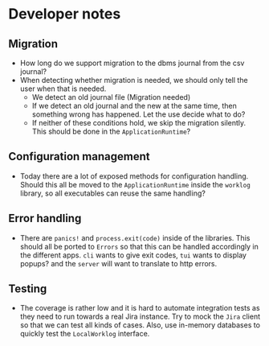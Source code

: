 # Developer notes

## Migration

- How long do we support migration to the dbms journal from the csv journal?
- When detecting whether migration is needed, we should only tell the user when that is needed.
  - We detect an old journal file (Migration needed)
  - If we detect an old journal and the new at the same time, then something wrong has happened. Let the use decide what to do?
  - If neither of these conditions hold, we skip the migration silently. This should be done in the `ApplicationRuntime`?

## Configuration management

- Today there are a lot of exposed methods for configuration handling. Should this all be moved to the `ApplicationRuntime` inside the `worklog` library, so all executables can reuse the same handling?

## Error handling

- There are `panics!` and `process.exit(code)` inside of the libraries. This should all be ported to `Errors` so that this can be handled accordingly in the different apps. `cli` wants to give exit codes, `tui` wants to display popups? and the `server` will want to translate to http errors.

## Testing

- The coverage is rather low and it is hard to automate integration tests as they need to run towards a real Jira instance. Try to mock the `Jira` client so that we can test all kinds of cases. Also, use in-memory databases to quickly test the `LocalWorklog` interface.
